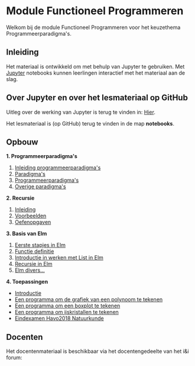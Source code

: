 
# Module Functioneel Programmeren

Welkom bij de module Functioneel Programmeren voor het keuzethema Programmeerparadigma's.

## Inleiding

Het materiaal is ontwikkeld om met behulp van Jupyter te gebruiken. Met [Jupyter](https://jupyter.org) notebooks kunnen leerlingen interactief met het materiaal aan de slag.

## Over Jupyter en over het lesmateriaal op GitHub

Uitleg over de werking van Jupyter is terug te vinden in: [Hier](hoe-gebruik-je-jupyter.ipynb).

Het lesmateriaal is (op GitHub) terug te vinden in de map **notebooks**.

## Opbouw

**1. Programmeerparadigma's**

1. [Inleiding programmeerparadigma's](1_Inleiding/1_Inleiding)
2. [Paradigma's](1_Inleiding/2_Paradigmas)
3. [Programmeerparadigma's](1_Inleiding/3_Programmeerparadigmas)
4. [Overige paradigma's](1_Inleiding/4_Overigeparadigmas)

**2. Recursie**

1. [Inleiding](2_Recursie/1_Inleiding)
2. [Voorbeelden](2_Recursie/2_Voorbeelden)
3. [Oefenopgaven](2_Recursie/3_Oefenopgaven)

**3. Basis van Elm**

1. [Eerste stapjes in Elm](3_BasisElm/1_EersteElm/1_elm-basis)
2. [Functie definitie](3_BasisElm/2_Functie/2_elm-functie-definitie)
3. [Introductie in werken met List in Elm](3_BasisElm/3_List/3_elm-list)
4. [Recursie in Elm](3_BasisElm/4_Recursie/4_recursie-in-elm)
5. [Elm divers...](3_BasisElm/5_divers/5_elm-diversen)

**4. Toepassingen**

* [Introductie](4_Toepassingen/introductie)
* [Een programma om de grafiek van een polynoom te tekenen](4_Toepassingen/polynoom)
* [Een programma om een boxplot te tekenen](4_Toepassingen/boxplot)
* [Een programma om ijskristallen te tekenen](4_Toepassingen/ijskristallen)
* [Eindexamen Havo2018 Natuurkunde](4_Toepassingen/havo2018-natuurkunde-repl)


## Docenten

Het docentenmateriaal is beschikbaar via het docentengedeelte van het i&i forum: 
